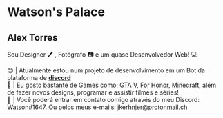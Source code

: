 # Watson's Palace
## Alex Torres
Sou Designer :pen: , Fotógrafo :camera: e um quase Desenvolvedor Web! :computer:

:blush: | Atualmente estou num projeto de desenvolvimento em um Bot da plataforma de <a href="https://discord.com/new">**discord**</a>
<br/> :thinking: | Eu gosto bastante de Games como: GTA V, For Honor, Minecraft, além de fazer novos designs, programar e assistir filmes e séries!
<br/> :email: | Você poderá entrar em contato comigo através do meu Discord: Watson#1647. Ou pelos meus e-mails: jkerhnjer@protonmail.ch
